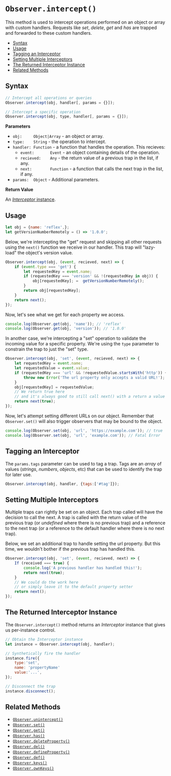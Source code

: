 # `Observer.intercept()`

This method is used to intercept operations performed on an object or array with custom handlers. Requests like *set*, *delete*, *get* and *has* are trapped and forwarded to these custom handlers.

+ [Syntax](#syntax)
+ [Usage](#usage)
+ [Tagging an Interceptor](#tagging-an-interceptor)
+ [Setting Multiple Interceptors](#setting-multiple-interceptors)
+ [The Returned Interceptor Instance](#the-returned-interceptor-instance)
+ [Related Methods](#related-methods)

## Syntax

```js
// Intercept all operations or queries
Observer.intercept(obj, handler[, params = {}]);

// Intercept a specific operation
Observer.intercept(obj, type, handler[, params = {}]);
```

**Parameters**

+ `obj:     Object|Array` - an object or array.
+ `type:    String` - the operation to intercept.
+ `handler: Function` - a function that handles the operation. This recieves:
    + `event:       Event` - an object containing details of the operation.
    + `recieved:    Any` - the return value of a previous trap in the list, if any.
    + `next:        Function` - a function that calls the next trap in the list, if any.
+ `params:  Object` - Additional parameters.

**Return Value**

An [*Interceptor* instance](#the-returned-interceptor-instance).

## Usage

```js
let obj = {name: 'reflex',};
let getVersionNumberRemotely = () => '1.0.0';
```

Below, we're intercepting the "get" request and skipping all other requests using the `next()` function we receive in our handler. This trap will "lazy-load" the object's version value.

```js
Observer.intercept(obj, (event, recieved, next) => {
    if (event.type === 'get') {
        let requestedKey = event.name;
        if (requestedKey === 'version' && !(requestedKey in obj)) {
            obj[requestedKey]; =  getVersionNumberRemotely();
        }
        return obj[requestedKey];
    }
    return next();
});
```

Now, let's see what we get for each property we access.

```js
console.log(Observer.get(obj, 'name')); // 'reflex'
console.log(Observer.get(obj, 'version')); // '1.0.0'
```

In another case, we're intercepting a "set" operation to validate the incoming value for a specific property. We're using the `type` parameter to constrain the trap to just the "set" type.

```js
Observer.intercept(obj, 'set', (event, recieved, next) => {
    let requestedKey = event.name;
    let requestedValue = event.value;
    if (requestedKey === 'url' && !requestedValue.startsWith('http')) {
        throw new Error('The url property only accepts a valid URL!');
    }
    obj[requestedKey] = requestedValue;
    // We return true here
    // and it's always good to still call next() with a return a value
    return next(true);
});
```

Now, let's attempt setting different URLs on our object. Remember that `Observer.set()` will also trigger observers that may be bound to the object.

```js
console.log(Observer.set(obj, 'url', 'https://example.com')); // true
console.log(Observer.set(obj, 'url', 'example.com')); // Fatal Error
```

## Tagging an Interceptor

The `params.tags` parameter can be used to tag a trap. Tags are an *array* of values (*strings*, *numbers*, *objects*, etc) that can be used to identify the trap for later use.

```js
Observer.intercept(obj, handler, {tags:['#tag']});
```

## Setting Multiple Interceptors

Multiple traps can rightly be set on an object. Each trap called will have the decision to call the next. A trap is called with the return value of the previous trap \(or *undefined* where there is no previous trap\) and a reference to the next trap \(or a reference to the default handler where there is no next trap\).

Below, we set an additional trap to handle setting the url property. But this time, we wouldn't bother if the previous trap has handled this.

```js
Observer.intercept(obj, 'set', (event, recieved, next) => {
    If (received === true) {
        console.log('A previous handler has handled this!');
        return next(true);
    }
    // We could do the work here
    // or simply leave it to the default property setter
    return next();
});
```

## The Returned Interceptor Instance

The `Observer.intercept()` method returns an *Interceptor* instance that gives us per-instance control.

```js
// Obtain the Interceptor instance
let instance = Observer.intercept(obj, handler);

// Synthetically fire the handler
instance.fire({
    type:'set',
    name: 'propertyName'
    value:'...',
});

// Disconnect the trap
instance.disconnect();
```

## Related Methods

+ [`Observer.unintercept()`](../api/unintercept.md)
+ [`Observer.set()`](../api/set.md)
+ [`Observer.get()`](../api/get.md)
+ [`Observer.has()`](../api/has.md)
+ [`Observer.deleteProperty()`](../api/deleteproperty.md)
+ [`Observer.del()`](../api/deleteproperty.md)
+ [`Observer.defineProperty()`](../api/defineproperty.md)
+ [`Observer.def()`](../api/defineproperty.md)
+ [`Observer.keys()`](../api/keys.md)
+ [`Observer.ownKeys()`](../api/ownkeys.md)